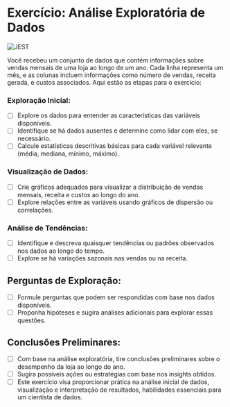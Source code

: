 # Exercício: Análise Exploratória de Dados

![JEST](https://img.shields.io/badge/python-6DA55F?style=for-the-badge&logo=python&logoColor=white)

Você recebeu um conjunto de dados que contém informações sobre vendas mensais de uma loja ao longo de um ano. Cada linha representa um mês, e as colunas incluem informações como número de vendas, receita gerada, e custos associados. Aqui estão as etapas para o exercício:

### Exploração Inicial:

- [ ] Explore os dados para entender as características das variáveis disponíveis.
- [ ] Identifique se há dados ausentes e determine como lidar com eles, se necessário.
- [ ] Calcule estatísticas descritivas básicas para cada variável relevante (média, mediana, mínimo, máximo).

### Visualização de Dados:

- [ ] Crie gráficos adequados para visualizar a distribuição de vendas mensais, receita e custos ao longo do ano.
- [ ] Explore relações entre as variáveis usando gráficos de dispersão ou correlações.

### Análise de Tendências:

- [ ] Identifique e descreva quaisquer tendências ou padrões observados nos dados ao longo do tempo.
- [ ] Explore se há variações sazonais nas vendas ou na receita.

## Perguntas de Exploração:

- [ ] Formule perguntas que podem ser respondidas com base nos dados disponíveis.
- [ ] Proponha hipóteses e sugira análises adicionais para explorar essas questões.

## Conclusões Preliminares:

- [ ] Com base na análise exploratória, tire conclusões preliminares sobre o desempenho da loja ao longo do ano.
- [ ] Sugira possíveis ações ou estratégias com base nos insights obtidos.
- [ ] Este exercício visa proporcionar prática na análise inicial de dados, visualização e interpretação de resultados, habilidades essenciais para um cientista de dados.